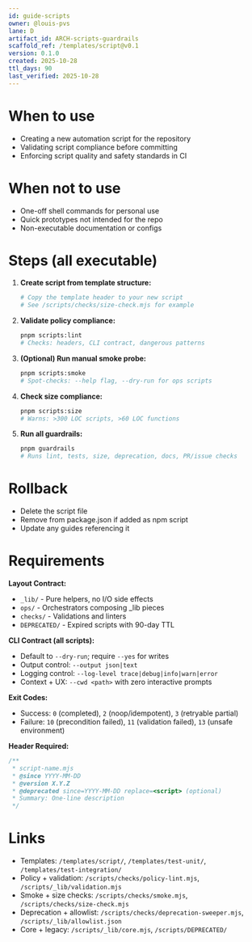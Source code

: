 ```yaml
---
id: guide-scripts
owner: @louis-pvs
lane: D
artifact_id: ARCH-scripts-guardrails
scaffold_ref: /templates/script@v0.1
version: 0.1.0
created: 2025-10-28
ttl_days: 90
last_verified: 2025-10-28
---
```


# When to use

- Creating a new automation script for the repository
- Validating script compliance before committing
- Enforcing script quality and safety standards in CI

# When not to use

- One-off shell commands for personal use
- Quick prototypes not intended for the repo
- Non-executable documentation or configs

# Steps (all executable)

1. **Create script from template structure:**

   ```bash
   # Copy the template header to your new script
   # See /scripts/checks/size-check.mjs for example
   ```

2. **Validate policy compliance:**

   ```bash
   pnpm scripts:lint
   # Checks: headers, CLI contract, dangerous patterns
   ```

3. **(Optional) Run manual smoke probe:**

   ```bash
   pnpm scripts:smoke
   # Spot-checks: --help flag, --dry-run for ops scripts
   ```

4. **Check size compliance:**

   ```bash
   pnpm scripts:size
   # Warns: >300 LOC scripts, >60 LOC functions
   ```

5. **Run all guardrails:**
   ```bash
   pnpm guardrails
   # Runs lint, tests, size, deprecation, docs, PR/issue checks
   ```

# Rollback

- Delete the script file
- Remove from package.json if added as npm script
- Update any guides referencing it

# Requirements

**Layout Contract:**

- `_lib/` - Pure helpers, no I/O side effects
- `ops/` - Orchestrators composing \_lib pieces
- `checks/` - Validations and linters
- `DEPRECATED/` - Expired scripts with 90-day TTL

**CLI Contract (all scripts):**

- Default to `--dry-run`; require `--yes` for writes
- Output control: `--output json|text`
- Logging control: `--log-level trace|debug|info|warn|error`
- Context + UX: `--cwd <path>` with zero interactive prompts

**Exit Codes:**

- Success: `0` (completed), `2` (noop/idempotent), `3` (retryable partial)
- Failure: `10` (precondition failed), `11` (validation failed), `13` (unsafe environment)

**Header Required:**

```javascript
/**
 * script-name.mjs
 * @since YYYY-MM-DD
 * @version X.Y.Z
 * @deprecated since=YYYY-MM-DD replace=<script> (optional)
 * Summary: One-line description
 */
```

# Links

- Templates: `/templates/script/`, `/templates/test-unit/`, `/templates/test-integration/`
- Policy + validation: `/scripts/checks/policy-lint.mjs`, `/scripts/_lib/validation.mjs`
- Smoke + size checks: `/scripts/checks/smoke.mjs`, `/scripts/checks/size-check.mjs`
- Deprecation + allowlist: `/scripts/checks/deprecation-sweeper.mjs`, `/scripts/_lib/allowlist.json`
- Core + legacy: `/scripts/_lib/core.mjs`, `/scripts/DEPRECATED/`
